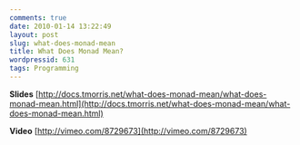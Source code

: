 ```yaml
---
comments: true
date: 2010-01-14 13:22:49
layout: post
slug: what-does-monad-mean
title: What Does Monad Mean?
wordpressid: 631
tags: Programming
---
```


**Slides**
[http://docs.tmorris.net/what-does-monad-mean/what-does-monad-mean.html](http://docs.tmorris.net/what-does-monad-mean/what-does-monad-mean.html)

**Video**
[http://vimeo.com/8729673](http://vimeo.com/8729673)
